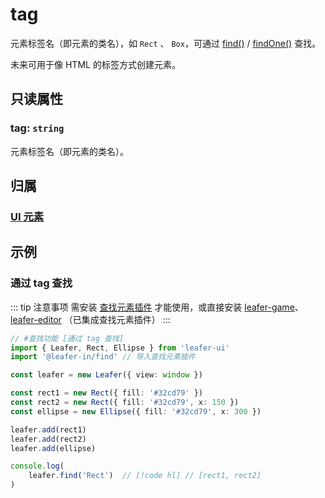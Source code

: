 # tag

元素标签名（即元素的类名），如 `Rect` 、 `Box`，可通过 [find()](/reference/UI/find.md) / [findOne()](/reference/UI/findOne.md) 查找。

未来可用于像 HTML 的标签方式创建元素。

## 只读属性

### tag: `string`

元素标签名（即元素的类名）。

## 归属

### [UI 元素](/reference/display/UI.md)

## 示例

### 通过 tag 查找

::: tip 注意事项
需安装 [查找元素插件](/plugin/in/find/index.md) 才能使用，或直接安装 [leafer-game](/guide/install/game/start.md)、 [leafer-editor](/guide/install/editor/start.md) （已集成查找元素插件）
:::

```ts
// #查找功能 [通过 tag 查找]
import { Leafer, Rect, Ellipse } from 'leafer-ui'
import '@leafer-in/find' // 导入查找元素插件

const leafer = new Leafer({ view: window })

const rect1 = new Rect({ fill: '#32cd79' })
const rect2 = new Rect({ fill: '#32cd79', x: 150 })
const ellipse = new Ellipse({ fill: '#32cd79', x: 300 })

leafer.add(rect1)
leafer.add(rect2)
leafer.add(ellipse)

console.log(
    leafer.find('Rect')  // [!code hl] // [rect1, rect2]
)
```
